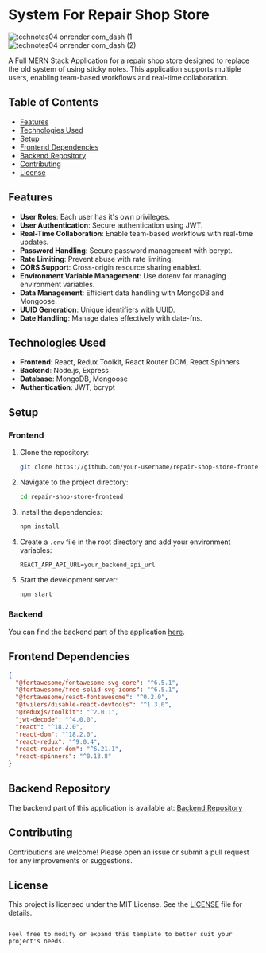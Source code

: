 # System For Repair Shop Store

![technotes04 onrender com_dash (1](https://github.com/HAWKZ4/Notes_repair_shop/assets/108879264/f18eb085-1040-478f-ae54-1ea5722f65dd)
![technotes04 onrender com_dash (2)](https://github.com/HAWKZ4/Notes_repair_shop/assets/108879264/8d8cce76-4ba0-4613-a0e2-a675a53318ae)


A Full MERN Stack Application for a repair shop store designed to replace the old system of using sticky notes.
This application supports multiple users, enabling team-based workflows and real-time collaboration.

## Table of Contents

- [Features](#features)
- [Technologies Used](#technologies-used)
- [Setup](#setup)
- [Frontend Dependencies](#frontend-dependencies)
- [Backend Repository](#backend-repository)
- [Contributing](#contributing)
- [License](#license)

## Features

- **User Roles**: Each user has it's own privileges.
- **User Authentication**: Secure authentication using JWT.
- **Real-Time Collaboration**: Enable team-based workflows with real-time updates.
- **Password Handling**: Secure password management with bcrypt.
- **Rate Limiting**: Prevent abuse with rate limiting.
- **CORS Support**: Cross-origin resource sharing enabled.
- **Environment Variable Management**: Use dotenv for managing environment variables.
- **Data Management**: Efficient data handling with MongoDB and Mongoose.
- **UUID Generation**: Unique identifiers with UUID.
- **Date Handling**: Manage dates effectively with date-fns.


## Technologies Used

- **Frontend**: React, Redux Toolkit, React Router DOM, React Spinners
- **Backend**: Node.js, Express
- **Database**: MongoDB, Mongoose
- **Authentication**: JWT, bcrypt

## Setup

### Frontend

1. Clone the repository:
    ```sh
    git clone https://github.com/your-username/repair-shop-store-frontend.git
    ```

2. Navigate to the project directory:
    ```sh
    cd repair-shop-store-frontend
    ```

3. Install the dependencies:
    ```sh
    npm install
    ```

4. Create a `.env` file in the root directory and add your environment variables:
    ```env
    REACT_APP_API_URL=your_backend_api_url
    ```

5. Start the development server:
    ```sh
    npm start
    ```

### Backend

You can find the backend part of the application [here](https://github.com/HAWKZ4/Notes_Repair_Shop_API).

## Frontend Dependencies

```json
{
  "@fortawesome/fontawesome-svg-core": "^6.5.1",
  "@fortawesome/free-solid-svg-icons": "^6.5.1",
  "@fortawesome/react-fontawesome": "^0.2.0",
  "@fvilers/disable-react-devtools": "^1.3.0",
  "@reduxjs/toolkit": "^2.0.1",
  "jwt-decode": "^4.0.0",
  "react": "^18.2.0",
  "react-dom": "^18.2.0",
  "react-redux": "^9.0.4",
  "react-router-dom": "^6.21.1",
  "react-spinners": "^0.13.8"
}
```

## Backend Repository

The backend part of this application is available at:
[Backend Repository](https://github.com/HAWKZ4/Notes_Repair_Shop_API)

## Contributing

Contributions are welcome! Please open an issue or submit a pull request for any improvements or suggestions.

## License

This project is licensed under the MIT License. See the [LICENSE](LICENSE) file for details.
```

Feel free to modify or expand this template to better suit your project's needs.
